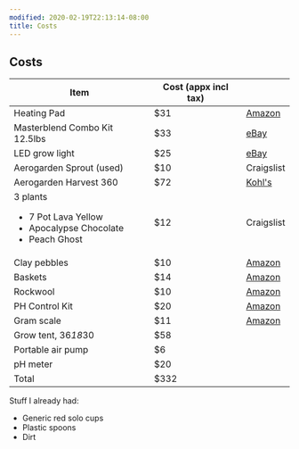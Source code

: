 ```yaml
---
modified: 2020-02-19T22:13:14-08:00
title: Costs
---
```


## Costs 

|Item|Cost (appx incl tax)| |
|-|-|-|
| Heating Pad | $31 | [Amazon](https://www.amazon.com/VIVOSUN-Seedling-Digital-Thermostat-Standard/dp/B016MKY7C8/ref=asc_df_B016MKY7C8/?tag=hyprod-20&linkCode=df0&hvadid=167140116641&hvpos=1o2&hvnetw=g&hvrand=18249272086122774530&hvpone=&hvptwo=&hvqmt=&hvdev=c&hvdvcmdl=&hvlocint=&hvlocphy=9033319&hvtargid=pla-304843011310&psc=1)|
| Masterblend Combo Kit 12.5lbs| $33 | [eBay](https://www.ebay.com/itm/MASTERBLEND-4-18-38-Fertilizer-MASTER-COMBO-KIT-12-5-Pounds/372950053255?_trkparms=aid%3D1110001%26algo%3DSPLICE.SIM%26ao%3D2%26asc%3D20160323102634%26meid%3Dc57745355be0469a9f4f39385786ed60%26pid%3D100623%26rk%3D2%26rkt%3D6%26sd%3D153679873636%26itm%3D372950053255%26pmt%3D1%26noa%3D1%26pg%3D2047675&_trksid=p2047675.c100623.m-1)|
| LED grow light| $25 | [eBay](https://www.ebay.com/itm/Led-Grow-Light-75w-Plant-Lamp-with-Red-Blue-Spectrum-for-Indoor-Hydroponic-Grow/323773822238?ssPageName=STRK%3AMEBIDX%3AIT&_trksid=p2057872.m2749.l2649) |
| Aerogarden Sprout (used) | $10 | Craigslist |
| Aerogarden Harvest 360 | $72 | [Kohl's](https://www.kohls.com/product/prd-3435219/aerogardenharvestwith-gourmet-herb-seed-pod-kit.jsp)|
| 3 plants <ul><li>7 Pot Lava Yellow</li><li>Apocalypse Chocolate</li><li>Peach Ghost</li></ul>| $12 | Craigslist |
| Clay pebbles | $10 | [Amazon](https://www.amazon.com/gp/product/B01LZQBV33/ref=ppx_yo_dt_b_asin_title_o01_s00?ie=UTF8&psc=1)|
| Baskets | $14 | [Amazon](https://www.amazon.com/gp/product/B07Q7FHL6V/ref=ox_sc_saved_title_1?smid=A1XNIEJDWAWUXN&psc=1)|
| Rockwool | $10 | [Amazon](https://www.amazon.com/gp/product/B07T8CD7MF/ref=ppx_yo_dt_b_asin_title_o02_s00?ie=UTF8&psc=1)|
| PH Control Kit | $20 | [Amazon](https://www.amazon.com/gp/product/B000BNKWZY/ref=ppx_yo_dt_b_asin_title_o03_s00?ie=UTF8&psc=1) |
| Gram scale | $11 | [Amazon](https://www.amazon.com/gp/product/B07SJTXGN7/ref=ppx_yo_dt_b_ain_title_o00_s00?ie=UTF8&psc=1) |
| Grow tent, 36*18*30 |   $58 | |
| Portable air pump |$6 ||
|  pH meter | $20| |
| Total | $332 | |

Stuff I already had: 
- Generic red solo cups
- Plastic spoons
- Dirt